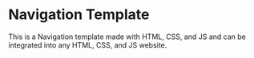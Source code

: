 # Navigation Template
This is a Navigation template made with HTML, CSS, and JS and can be integrated into any HTML, CSS, and JS website.
